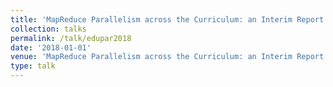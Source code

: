 ```yaml
---
title: 'MapReduce Parallelism across the Curriculum: an Interim Report'
collection: talks
permalink: /talk/edupar2018
date: '2018-01-01'
venue: 'MapReduce Parallelism across the Curriculum: an Interim Report. 8th NSF/TCPP Workshop on Parallel and Distributed Computing Education (EduPar-18) with Bruce Char and Jeffrey Popyack. Vancouver, BC, Canada. May, 2018'
type: talk
---
```


